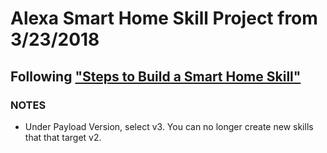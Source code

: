 # Alexa Smart Home Skill Project from 3/23/2018
## Following ["Steps to Build a Smart Home Skill"](https://developer.amazon.com/docs/smarthome/steps-to-build-a-smart-home-skill.html)

### NOTES
* Under Payload Version, select v3. You can no longer create new skills that that target v2.
